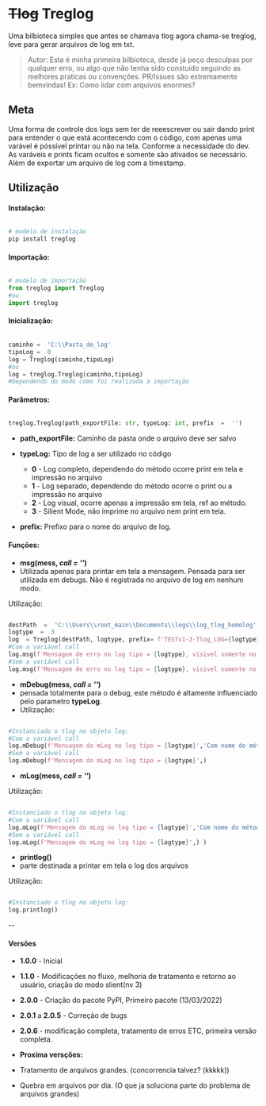 
# ~~Tlog~~ Treglog 

Uma bilbioteca simples que antes se chamava tlog agora chama-se treglog, leve para gerar arquivos de log em txt. 

> Autor: Esta é minha primeira bilbioteca, desde já peço desculpas por qualquer erro, ou algo que não tenha sido constuido seguindo as melhores praticas ou convenções. PR/Issues são extremamente bemvindas! Ex: Como lidar com arquivos enormes?

## Meta

Uma forma de controle dos logs sem ter de reeescrever ou sair dando print para entender o que está acontecendo com o código, com apenas uma varável é póssível printar ou não na tela. Conforme a necessidade do dev. As varáveis e prints ficam ocultos e somente são ativados se necessário. Além de exportar um arquivo de log com a timestamp.
  

## Utilização

#### **Instalação:**

~~~python

# modelo de instalação
pip install treglog

~~~

#### **Importação:**
~~~python

# modelo de importação
from treglog import Treglog
#ou
import treglog 

~~~
#### **Inicialização:**
~~~python

caminho =  'C:\\Pasta_de_log'
tipoLog =  0
log = Treglog(caminho,tipoLog)
#ou
log = treglog.Treglog(caminho,tipoLog)
#Dependendo do modo como foi realizada a importação

~~~

  

#### **Parâmetros:**

~~~python

treglog.Treglog(path_exportFile: str, typeLog: int, prefix  =  '')

~~~

*  **path_exportFile:** Caminho da pasta onde o arquivo deve ser salvo

*  **typeLog:** Tipo de log a ser utilizado no código
    *  **0** - Log completo, dependendo do método ocorre print em tela e impressão no arquivo
    *  **1** - Log separado, dependendo do método ocorre o print ou a impressão no arquivo
    *  **2** - Log visual, ocorre apenas a impressão em tela, ref ao método.
    *  **3** - Silient Mode, não imprime no arquivo nem print em tela.
* **prefix:** Prefixo para o nome do arquivo de log.


#### **Funções:**

*  **msg(mess, *call = ''*)**
* Utilizada apenas para printar em tela a mensagem. Pensada para ser utilizada em debugs. Não é registrada no arquivo de log em nenhum modo.

Utilização:
~~~python

destPath  =  'C:\\Users\\root_main\\Documents\\logs\\log_tlog_homolog'
logtype  =  3
log  = Treglog(destPath, logtype, prefix= f'TESTv1-2-Tlog_LOG={logtype}')
#Com a variável call
log.msg(f'Mensagem de erro no log tipo = {logtype}, visivel somente no tipo 2','Com o Nome do método especificado')
#Sem a variável call
log.msg(f'Mensagem de erro no log tipo = {logtype}, visivel somente no tipo 2')

~~~

  

* **mDebug(mess, *call  =  ''*)**
* pensada totalmente para o debug, este método é altamente influenciado pelo parametro **typeLog**.
* Utilização:
~~~python

#Instanciado o tlog no objeto log:
#Com a variável call
log.mDebug(f'Mensagem do mLog no log tipo = {logtype}','Com nome do método')
#Sem a variável call
log.mDebug(f'Mensagem do mLog no log tipo = {logtype}',) 

~~~

  

*  **mLog(mess, *call  =  ''*)**

Utilização:
~~~python

#Instanciado o tlog no objeto log:
#Com a variável call
log.mLog(f'Mensagem do mLog no log tipo = {logtype}','Com nome do método')
#Sem a variável call
log.mLog(f'Mensagem do mLog no log tipo = {logtype}',) )

~~~

  

*  **printlog()**
*  parte destinada a printar em tela o log dos arquivos

Utilização:

~~~python

#Instanciado o tlog no objeto log:
log.printlog()

~~~

  

--

#### **Versões**

*  **1.0.0** - Inicial
*  **1.1.0** - Modificações no fluxo, melhoria de tratamento e retorno ao usuário, criação do modo slient(nv 3)
*  **2.0.0** - Criação do pacote PyPI, Primeiro pacote (13/03/2022)
*  **2.0.1** a **2.0.5** - Correção de bugs
*  **2.0.6** - modificação completa, tratamento de erros ETC, primeira versão completa.

*  **Proxima versções:**

* Tratamento de arquivos grandes. (concorrencia talvez? (kkkkk))
* Quebra em arquivos por dia. (O que ja soluciona parte do problema de arquivos grandes)